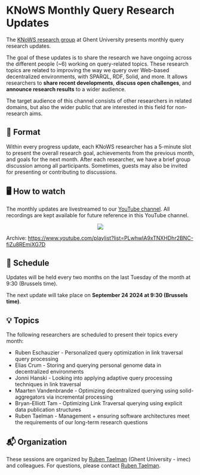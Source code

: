 # KNoWS Monthly Query Research Updates

The [KNoWS research group](https://knows.idlab.ugent.be/) at Ghent University
presents monthly query research updates.

The goal of these updates is to share the research we have ongoing
across the different people (~6) working on query-related topics.
These research topics are related to improving the way we query over Web-based decentralized environments,
with SPARQL, RDF, Solid, and more.
It allows researchers to **share recent developments**, **discuss open challenges**, and **announce research results** to a wider audience.

The target audience of this channel consists of other researchers in related domains,
but also the wider public that are interested in this field for non-research aims.

## 🧩 Format

Within every progress update, each KNoWS researcher has a 5-minute slot to present the overall research goal,
achievements from the previous month, and goals for the next month.
After each researcher, we have a brief group discussion among all participants.
Sometimes, guests may also be invited for presenting or contributing to discussions.

## 🖥️ How to watch

The monthly updates are livestreamed to our [YouTube channel](https://www.youtube.com/@KNoWS-UGent).
All recordings are kept available for future reference in this YouTube channel.

<center>
  <div id="iframeDiv"><a id="iframeLink" href="https://www.youtube.com/embed/njCQ50F6xT4"><img src="https://i3.ytimg.com/vi/njCQ50F6xT4/maxresdefault.jpg"></a></div>
</center>

Archive: https://www.youtube.com/playlist?list=PLwhwIA9xTNXHDhr2BNC-fiZu8REmiXG7D

## 📅 Schedule

Updates will be held every two months on the last Tuesday of the month at 9:30 (Brussels time).

The next update will take place on **September 24 2024 at 9:30 (Brussels time)**.

## 💡 Topics

The following researchers are scheduled to present their topics every month:

* Ruben Eschauzier - Personalized query optimization in link traversal query processing
* Elias Crum - Storing and querying personal genome data in decentralized environments
* Jonni Hanski - Looking into applying adaptive query processing techniques in link traversal
* Maarten Vandenbrande - Optimizing decentralized querying using solid-aggregators via incremental processing
* Bryan-Elliott Tam - Optimizing Link Traversal querying using explicit data publication structures
* Ruben Taelman - Management + ensuring software architectures meet the requirements of our long-term research questions

## 📬 Organization

These sessions are organized by [Ruben Taelman](https://www.rubensworks.net/) (Ghent University - imec) and colleagues.
For questions, please contact [Ruben Taelman](mailto:ruben.taelman@ugent.be).

